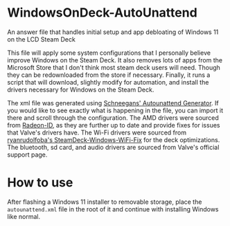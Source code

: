 # WindowsOnDeck-AutoUnattend
An answer file that handles initial setup and app debloating of Windows 11 on the LCD Steam Deck

This file will apply some system configurations that I personally believe improve Windows on the Steam Deck. It also removes lots of apps from the Microsoft Store that I don't think most steam deck users will need. Though they can be redownloaded from the store if necessary. Finally, it runs a script that will download, slightly modify for automation, and install the drivers necessary for Windows on the Steam Deck.

The xml file was generated using [Schneegans' Autounattend Generator](https://schneegans.de/windows/unattend-generator). If you would like to see exactly what is happening in the file, you can import it there and scroll through the configuration.
The AMD drivers were sourced from [Radeon-ID](https://sourceforge.net/projects/radeon-id-distribution/files/Release%20Polaris-Vega-Navi/Release%20AMD%20SoC/), as they are further up to date and provide fixes for issues that Valve's drivers have.
The Wi-Fi drivers were sourced from [ryanrudolfoba's SteamDeck-Windows-WiFi-Fix](https://github.com/ryanrudolfoba/SteamDeck-Windows-WiFi-Fix) for the deck optimizations.
The bluetooth, sd card, and audio drivers are sourced from Valve's official support page.

# How to use
After flashing a Windows 11 installer to removable storage, place the `autounattend.xml` file in the root of it and continue with installing Windows like normal.
